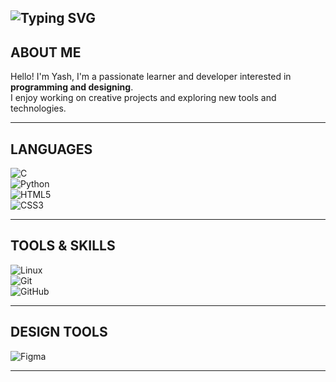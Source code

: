 ![Typing SVG](https://readme-typing-svg.demolab.com/?lines=Hola&color=00FF00&font=IBM+Plex)
--
## ABOUT ME
Hello! I'm Yash,  I'm a passionate learner and developer interested in **programming and designing**.  
I enjoy working on creative projects and exploring new tools and technologies.

---

## LANGUAGES  
![C](https://img.shields.io/badge/-C-blue?style=flat&logo=c&logoColor=white)  
![Python](https://img.shields.io/badge/-Python-blue?style=flat&logo=python&logoColor=white)  
![HTML5](https://img.shields.io/badge/-HTML5-orange?style=flat&logo=html5&logoColor=white)  
![CSS3](https://img.shields.io/badge/-CSS3-blue?style=flat&logo=css3&logoColor=white)  

---

## TOOLS & SKILLS  
![Linux](https://img.shields.io/badge/-Linux-black?style=flat&logo=linux&logoColor=white)  
![Git](https://img.shields.io/badge/-Git-orange?style=flat&logo=git&logoColor=white)  
![GitHub](https://img.shields.io/badge/-GitHub-black?style=flat&logo=github&logoColor=white)  

---

## DESIGN TOOLS  
![Figma](https://img.shields.io/badge/-Figma-black?style=flat&logo=figma&logoColor=white)  

---
